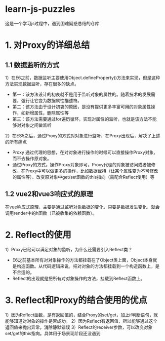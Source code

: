 # learn-js-puzzles
这是一个学习js过程中，遇到困难疑惑总结的仓库


# 1. 对Proxy的详细总结
## 1.1 数据监听的方式
1）在E6之前，数据监听主要使用Object.defineProperty()方法来实现，但是这种方法实现数据监听，存在很多的缺点。
* 第一：该方法设计的初衷就不是用于监听对象的属性的。随着技术的发展需要，强行让它变为数据属性描述符。
* 第二：该方法由于设计初衷的原因，是没有提供更多丰富可用的对象属性操作，如新增属性，删除属性等
* 第三：该方法需要通过for遍历循环，实现对属性的监听，也就是该方法不能够对对象之间做监听
  
2）在ES5之后，通过Proxy的方式对对象进行监听，在Proxy出现后，解决了上述的所有痛点
* Proxy 通过代理的思想，在对对象进行操作的时候可以直接操作Proxy对象，而不去操作原对象。
* 通过Proxy的方式，操作Proxy对象即可，Proxy代理的对象被访问或者被修改，在Proxy中可以做更多的操作，比如数据截持（让某个属性变为不可修改的属性等）、改变原对象中get/set函数的this指向（需配合Reflect使用）等
  
## 1.2 vue2和vue3响应式的原理
在vue响应式原理，主要是通过监听对象数据的变化，只要是数据发生变化，就会调用render中的h函数（已被收集的依赖函数）。

# 2. Reflect的使用
1）Proxy已经可以满足对象的监听，为什么还需要引入Reflect类？
* E6之前基本所有对对象操作的方法都挂载在了Object类上面，Object本身就是构造函数。从代码逻辑来说，把对对象的方法都挂载到一个构造函数上，是不合适的。
* Reflect的出现就是把所有对对象操作的方法，挂载到Reflect函数上。
  
# 3. Reflect和Proxy的结合使用的优点
1）因为Reflect函数，是有返回值的，结合Proxy的set/get，加上if判断语句，就能够知道对对象的操作是否成功。
2）因为Reflect有返回值，所以能够通过这个返回值来抛出异常，消除静默错误
3）Reflect的receiver参数，可以改变对象set/get的this指向。具体用于场景现阶段还没遇到
